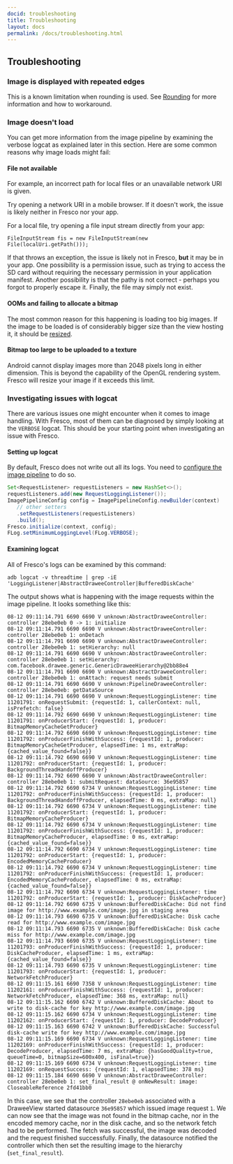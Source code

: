 ```yaml
---
docid: troubleshooting
title: Troubleshooting
layout: docs
permalink: /docs/troubleshooting.html
---
```


##  Troubleshooting

### Image is displayed with repeated edges

This is a known limitation when rounding is used. See [Rounding](http://frescolib.org/docs/rounded-corners-and-circles.html#_) for more information and how to workaround.


### Image doesn't load

You can get more information from the image pipeline by examining the verbose logcat as explained later in this section. Here are some common reasons why image loads might fail:

#### File not available

For example, an incorrect path for local files or an unavailable network URI is given.

Try opening a network URI in a mobile browser. If it doesn't work, the issue is likely neither in Fresco nor your app.

For a local file, try opening a file input stream directly from your app:

```
FileInputStream fis = new FileInputStream(new File(localUri.getPath()));
```

If that throws an exception, the issue is likely not in Fresco, **but** it may be in your app. One possibility is a permission issue, such as trying to access the SD card without requiring the necessary permission in your application manifest. Another possibility is that the pathy is not correct - perhaps you forgot to properly escape it. Finally, the file may simply not exist.

#### OOMs and failing to allocate a bitmap

The most common reason for this happening is loading too big images. If the image to be loaded is of considerably bigger size than the view hosting it, it should be [resized](resizing.html).

#### Bitmap too large to be uploaded to a texture

Android cannot display images more than 2048 pixels long in either dimension. This is beyond the capability of the OpenGL rendering system. Fresco will resize your image if it exceeds this limit.


### Investigating issues with logcat

There are various issues one might encounter when it comes to image handling. With Fresco, most of them can be diagnosed by simply looking at the `VERBOSE` logcat. This should be your starting point when investigating an issue with Fresco.

#### Setting up logcat

By default, Fresco does not write out all its logs. You need to [configure the image pipeline](configure-image-pipeline.html#_) to do so.

```java
Set<RequestListener> requestListeners = new HashSet<>();
requestListeners.add(new RequestLoggingListener());
ImagePipelineConfig config = ImagePipelineConfig.newBuilder(context)
   // other setters
   .setRequestListeners(requestListeners)
   .build();
Fresco.initialize(context, config);
FLog.setMinimumLoggingLevel(FLog.VERBOSE);
```

#### Examining logcat

All of Fresco's logs can be examined by this command:

```
adb logcat -v threadtime | grep -iE 'LoggingListener|AbstractDraweeController|BufferedDiskCache'
```

The output shows what is happening with the image requests within the image pipeline. It looks something like this:

```
08-12 09:11:14.791 6690 6690 V unknown:AbstractDraweeController: controller 28ebe0eb 0 -> 1: initialize
08-12 09:11:14.791 6690 6690 V unknown:AbstractDraweeController: controller 28ebe0eb 1: onDetach
08-12 09:11:14.791 6690 6690 V unknown:AbstractDraweeController: controller 28ebe0eb 1: setHierarchy: null
08-12 09:11:14.791 6690 6690 V unknown:AbstractDraweeController: controller 28ebe0eb 1: setHierarchy: com.facebook.drawee.generic.GenericDraweeHierarchy@2bb88e4
08-12 09:11:14.791 6690 6690 V unknown:AbstractDraweeController: controller 28ebe0eb 1: onAttach: request needs submit
08-12 09:11:14.791 6690 6690 V unknown:PipelineDraweeController: controller 28ebe0eb: getDataSource
08-12 09:11:14.791 6690 6690 V unknown:RequestLoggingListener: time 11201791: onRequestSubmit: {requestId: 1, callerContext: null, isPrefetch: false}
08-12 09:11:14.792 6690 6690 V unknown:RequestLoggingListener: time 11201791: onProducerStart: {requestId: 1, producer: BitmapMemoryCacheGetProducer}
08-12 09:11:14.792 6690 6690 V unknown:RequestLoggingListener: time 11201792: onProducerFinishWithSuccess: {requestId: 1, producer: BitmapMemoryCacheGetProducer, elapsedTime: 1 ms, extraMap: {cached_value_found=false}}
08-12 09:11:14.792 6690 6690 V unknown:RequestLoggingListener: time 11201792: onProducerStart: {requestId: 1, producer: BackgroundThreadHandoffProducer}
08-12 09:11:14.792 6690 6690 V unknown:AbstractDraweeController: controller 28ebe0eb 1: submitRequest: dataSource: 36e95857
08-12 09:11:14.792 6690 6734 V unknown:RequestLoggingListener: time 11201792: onProducerFinishWithSuccess: {requestId: 1, producer: BackgroundThreadHandoffProducer, elapsedTime: 0 ms, extraMap: null}
08-12 09:11:14.792 6690 6734 V unknown:RequestLoggingListener: time 11201792: onProducerStart: {requestId: 1, producer: BitmapMemoryCacheProducer}
08-12 09:11:14.792 6690 6734 V unknown:RequestLoggingListener: time 11201792: onProducerFinishWithSuccess: {requestId: 1, producer: BitmapMemoryCacheProducer, elapsedTime: 0 ms, extraMap: {cached_value_found=false}}
08-12 09:11:14.792 6690 6734 V unknown:RequestLoggingListener: time 11201792: onProducerStart: {requestId: 1, producer: EncodedMemoryCacheProducer}
08-12 09:11:14.792 6690 6734 V unknown:RequestLoggingListener: time 11201792: onProducerFinishWithSuccess: {requestId: 1, producer: EncodedMemoryCacheProducer, elapsedTime: 0 ms, extraMap: {cached_value_found=false}}
08-12 09:11:14.792 6690 6734 V unknown:RequestLoggingListener: time 11201792: onProducerStart: {requestId: 1, producer: DiskCacheProducer}
08-12 09:11:14.792 6690 6735 V unknown:BufferedDiskCache: Did not find image for http://www.example.com/image.jpg in staging area
08-12 09:11:14.793 6690 6735 V unknown:BufferedDiskCache: Disk cache read for http://www.example.com/image.jpg
08-12 09:11:14.793 6690 6735 V unknown:BufferedDiskCache: Disk cache miss for http://www.example.com/image.jpg
08-12 09:11:14.793 6690 6735 V unknown:RequestLoggingListener: time 11201793: onProducerFinishWithSuccess: {requestId: 1, producer: DiskCacheProducer, elapsedTime: 1 ms, extraMap: {cached_value_found=false}}
08-12 09:11:14.793 6690 6735 V unknown:RequestLoggingListener: time 11201793: onProducerStart: {requestId: 1, producer: NetworkFetchProducer}
08-12 09:11:15.161 6690 7358 V unknown:RequestLoggingListener: time 11202161: onProducerFinishWithSuccess: {requestId: 1, producer: NetworkFetchProducer, elapsedTime: 368 ms, extraMap: null}
08-12 09:11:15.162 6690 6742 V unknown:BufferedDiskCache: About to write to disk-cache for key http://www.example.com/image.jpg
08-12 09:11:15.162 6690 6734 V unknown:RequestLoggingListener: time 11202162: onProducerStart: {requestId: 1, producer: DecodeProducer}
08-12 09:11:15.163 6690 6742 V unknown:BufferedDiskCache: Successful disk-cache write for key http://www.example.com/image.jpg
08-12 09:11:15.169 6690 6734 V unknown:RequestLoggingListener: time 11202169: onProducerFinishWithSuccess: {requestId: 1, producer: DecodeProducer, elapsedTime: 7 ms, extraMap: {hasGoodQuality=true, queueTime=0, bitmapSize=600x400, isFinal=true}}
08-12 09:11:15.169 6690 6734 V unknown:RequestLoggingListener: time 11202169: onRequestSuccess: {requestId: 1, elapsedTime: 378 ms}
08-12 09:11:15.184 6690 6690 V unknown:AbstractDraweeController: controller 28ebe0eb 1: set_final_result @ onNewResult: image: CloseableReference 2fd41bb0
```

In this case, we see that the controller `28ebe0eb` associated with a DraweeView started datasource `36e95857` which issued image request `1`. We can now see that the image was not found in the bitmap cache, nor in the encoded memory cache, nor in the disk cache, and so the network fetch had to be performed. The fetch was successful, the image was decoded and the request finished successfully. Finally, the datasource notified the controller which then set the resulting image to the hierarchy (`set_final_result`).

